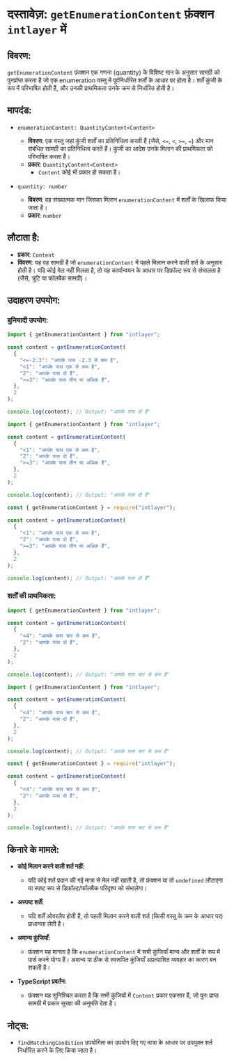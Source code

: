 # दस्तावेज़: `getEnumerationContent` फ़ंक्शन `intlayer` में

## विवरण:

`getEnumerationContent` फ़ंक्शन एक गणना (quantity) के विशिष्ट मान के अनुसार सामग्री को पुनर्प्राप्त करता है जो एक enumeration वस्तु में पूर्वनिर्धारित शर्तों के आधार पर होता है। शर्तें कुंजी के रूप में परिभाषित होती हैं, और उनकी प्राथमिकता उनके क्रम से निर्धारित होती है।

## मापदंड:

- `enumerationContent: QuantityContent<Content>`

  - **विवरण**: एक वस्तु जहां कुंजी शर्तों का प्रतिनिधित्व करती हैं (जैसे, `<=`, `<`, `>=`, `=`) और मान संबंधित सामग्री का प्रतिनिधित्व करते हैं। कुंजी का आदेश उनके मिलान की प्राथमिकता को परिभाषित करता है।
  - **प्रकार**: `QuantityContent<Content>`
    - `Content` कोई भी प्रकार हो सकता है।

- `quantity: number`

  - **विवरण**: वह संख्यात्मक मान जिसका मिलान `enumerationContent` में शर्तों के खिलाफ किया जाता है।
  - **प्रकार**: `number`

## लौटाता है:

- **प्रकार**: `Content`
- **विवरण**: यह वह सामग्री है जो `enumerationContent` में पहले मिलान करने वाली शर्त के अनुसार होती है। यदि कोई मेल नहीं मिलता है, तो यह कार्यान्वयन के आधार पर डिफ़ॉल्ट रूप से संभालता है (जैसे, त्रुटि या फॉलबैक सामग्री)।

## उदाहरण उपयोग:

### बुनियादी उपयोग:

```typescript codeFormat="typescript"
import { getEnumerationContent } from "intlayer";

const content = getEnumerationContent(
  {
    "<=-2.3": "आपके पास -2.3 से कम है",
    "<1": "आपके पास एक से कम है",
    "2": "आपके पास दो हैं",
    ">=3": "आपके पास तीन या अधिक हैं",
  },
  2
);

console.log(content); // Output: "आपके पास दो हैं"
```

```javascript codeFormat="esm"
import { getEnumerationContent } from "intlayer";

const content = getEnumerationContent(
  {
    "<1": "आपके पास एक से कम है",
    "2": "आपके पास दो हैं",
    ">=3": "आपके पास तीन या अधिक हैं",
  },
  2
);

console.log(content); // Output: "आपके पास दो हैं"
```

```javascript codeFormat="commonjs"
const { getEnumerationContent } = require("intlayer");

const content = getEnumerationContent(
  {
    "<1": "आपके पास एक से कम है",
    "2": "आपके पास दो हैं",
    ">=3": "आपके पास तीन या अधिक हैं",
  },
  2
);

console.log(content); // Output: "आपके पास दो हैं"
```

### शर्तों की प्राथमिकता:

```typescript codeFormat="typescript"
import { getEnumerationContent } from "intlayer";

const content = getEnumerationContent(
  {
    "<4": "आपके पास चार से कम है",
    "2": "आपके पास दो हैं",
  },
  2
);

console.log(content); // Output: "आपके पास चार से कम है"
```

```javascript codeFormat="esm"
import { getEnumerationContent } from "intlayer";

const content = getEnumerationContent(
  {
    "<4": "आपके पास चार से कम है",
    "2": "आपके पास दो हैं",
  },
  2
);

console.log(content); // Output: "आपके पास चार से कम है"
```

```javascript codeFormat="commonjs"
const { getEnumerationContent } = require("intlayer");

const content = getEnumerationContent(
  {
    "<4": "आपके पास चार से कम है",
    "2": "आपके पास दो हैं",
  },
  2
);

console.log(content); // Output: "आपके पास चार से कम है"
```

## किनारे के मामले:

- **कोई मिलान करने वाली शर्त नहीं:**

  - यदि कोई शर्त प्रदान की गई मात्रा से मेल नहीं खाती है, तो फ़ंक्शन या तो `undefined` लौटाएगा या स्पष्ट रूप से डिफ़ॉल्ट/फॉलबैक परिदृश्य को संभालेगा।

- **अस्पष्ट शर्तें:**

  - यदि शर्तें ओवरलैप होती हैं, तो पहली मिलान करने वाली शर्त (किसी वस्तु के क्रम के आधार पर) प्राधानता लेती है।

- **अमान्य कुंजियाँ:**

  - फ़ंक्शन यह मानता है कि `enumerationContent` में सभी कुंजियाँ मान्य और शर्तों के रूप में पार्स करने योग्य हैं। अमान्य या ठीक से स्वरूपित कुंजियाँ अप्रत्याशित व्यवहार का कारण बन सकती हैं।

- **TypeScript प्रवर्तन:**
  - फ़ंक्शन यह सुनिश्चित करता है कि सभी कुंजियों में `Content` प्रकार एकसार हैं, जो पुनः प्राप्त सामग्री में प्रकार सुरक्षा की अनुमति देता है।

## नोट्स:

- `findMatchingCondition` उपयोगिता का उपयोग दिए गए मात्रा के आधार पर उपयुक्त शर्त निर्धारित करने के लिए किया जाता है।
